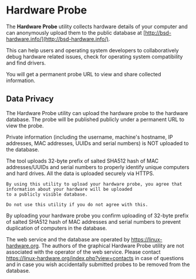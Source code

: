 # Hardware Probe

The __Hardware Probe__ utility collects hardware details of your computer and can anonymously upload them to the public database at [http://bsd-hardware.info/](http://bsd-hardware.info/).

This can help users and operating system developers to collaboratively debug hardware related issues, check for operating system compatibility and find drivers.

You will get a permanent probe URL to view and share collected information.

## Data Privacy

The Hardware Probe utility can upload the hardware probe to the hardware database. The probe will be published publicly under a permanent URL to view the probe.
           
Private information (including the username, machine's hostname, IP addresses, MAC addresses, UUIDs and serial numbers) is NOT uploaded to the database.

The tool uploads 32-byte prefix of salted SHA512 hash of MAC addresses/UUIDs and serial numbers to properly identify unique computers and hard drives. All the data is uploaded securely via HTTPS.

``` .. note::
By using this utility to upload your hardware probe, you agree that
information about your hardware will be uploaded
to a publicly visible database.

Do not use this utility if you do not agree with this.
```

By uploading your hardware probe you confirm uploading of 32-byte prefix of salted SHA512 hash of MAC addresses and serial numbers to prevent duplication of computers in the database.

The web service and the database are operated by https://linux-hardware.org. The authors of the graphical Hardware Probe utility are not associated with the operator of the web service. Please contact https://linux-hardware.org/index.php?view=contacts in case of questions and in case you wish accidentally submitted probes to be removed from the database.
